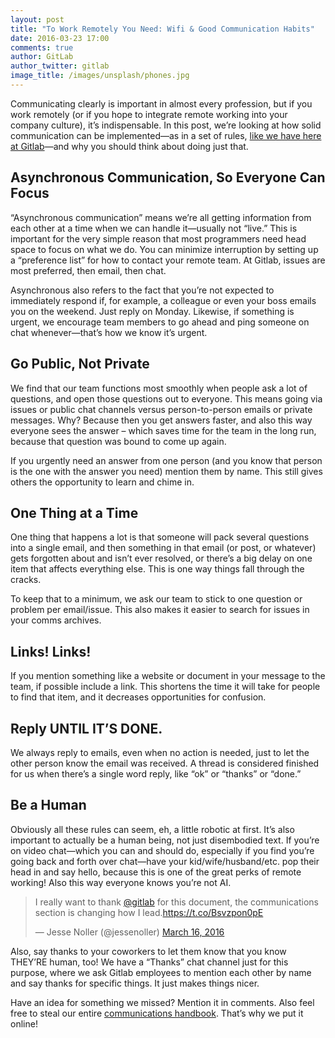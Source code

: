```yaml
---
layout: post
title: "To Work Remotely You Need: Wifi & Good Communication Habits"
date: 2016-03-23 17:00
comments: true
author: GitLab
author_twitter: gitlab
image_title: /images/unsplash/phones.jpg
---
```


Communicating clearly is important in almost every profession, but if you work
remotely (or if you hope to integrate remote working into your company culture),
it’s indispensable. In this post, we’re looking at how solid communication can be
implemented—as in a set of rules, [like we have here at Gitlab][handbook]—and
why you should think about doing just that.

<!-- more -->

## Asynchronous Communication, So Everyone Can Focus

“Asynchronous communication” means we’re all getting information from each other
at a time when we can handle it—usually not “live.” This is important for the
very simple reason that most programmers need head space to focus on what we do.
You can minimize interruption by setting up a “preference list” for how to contact
your remote team. At Gitlab, issues are most preferred, then email, then chat.

Asynchronous also refers to the fact that you’re not expected to immediately
respond if, for example, a colleague or even your boss emails you on the weekend.
Just reply on Monday. Likewise, if something is urgent, we encourage team members
to go ahead and ping someone on chat whenever—that’s how we know it’s urgent.

## Go Public, Not Private

We find that our team functions most smoothly when people ask a lot of questions,
and open those questions out to everyone. This means going via issues or public
chat channels versus person-to-person emails or private messages. Why? Because
then you get answers faster, and also this way everyone sees the answer – which
saves time for the team in the long run, because that question was bound to come
up again.

If you urgently need an answer from one person (and you know that person is the
  one with the answer you need) mention them by name. This still gives others
  the opportunity to learn and chime in.

## One Thing at a Time

One thing that happens a lot is that someone will pack several questions into a
single email, and then something in that email (or post, or whatever) gets
forgotten about and isn’t ever resolved, or there’s a big delay on one item
that affects everything else. This is one way things fall through the cracks.

To keep that to a minimum, we ask our team to stick to one question or problem
per email/issue. This also makes it easier to search for issues in your comms
archives.

## Links! Links!

If you mention something like a website or document in your message to the team,
if possible include a link. This shortens the time it will take for people to
find that item, and it decreases opportunities for confusion.

## Reply UNTIL IT’S DONE.

We always reply to emails, even when no action is needed, just to let the other
person know the email was received. A thread is considered finished for us when
there’s a single word reply, like “ok” or “thanks” or “done.”

## Be a Human

Obviously all these rules can seem, eh, a little robotic at first. It’s also
important to actually be a human being, not just disembodied text. If you’re on
video chat—which you can and should do, especially if you find you’re going back
and forth over chat—have your kid/wife/husband/etc. pop their head in and say
hello, because this is one of the great perks of remote working! Also this way
everyone knows you’re not AI.

<blockquote class="twitter-tweet" data-lang="en"><p lang="en" dir="ltr">I really want to thank <a href="https://twitter.com/gitlab">@gitlab</a> for this document, the communications section is changing how I lead.<a href="https://t.co/Bsvzpon0pE">https://t.co/Bsvzpon0pE</a></p>&mdash; Jesse Noller (@jessenoller) <a href="https://twitter.com/jessenoller/status/710220595963645952">March 16, 2016</a></blockquote>
<script async src="//platform.twitter.com/widgets.js" charset="utf-8"></script>

Also, say thanks to your coworkers to let them know that you know THEY’RE human,
too! We have a “Thanks” chat channel just for this purpose, where we ask Gitlab
employees to mention each other by name and say thanks for specific things.
It just makes things nicer.

Have an idea for something we missed? Mention it in comments. Also feel free to
steal our entire [communications handbook][handbook]. That’s why we put it online!

[handbook]: https://about.gitlab.com/handbook/#communication
